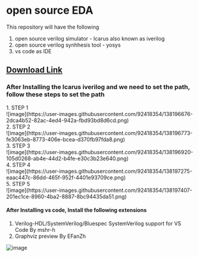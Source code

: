 # open source EDA

This repository will have the following 

1. open source verilog simulator - Icarus also known as iverilog
2. open source verilog synhhesis tool - yosys
3. vs code as IDE


<h2><a href="https://drive.google.com/drive/folders/1WgWNOLdMSXDQtqfFmxVxLkStSSGlS3Rs?usp=sharing">Download Link</a></h2>

<H3>After Installing the Icarus iverilog and we need to set the path, follow these steps to set the path</h3>
1. STEP 1<br/>
![image](https://user-images.githubusercontent.com/92418354/138196676-2dca4b52-82ac-4ed4-942a-fbd93bd8d6cd.png)<br/>
2. STEP 2<br/>
![image](https://user-images.githubusercontent.com/92418354/138196773-fe3063eb-8773-406e-bcea-d370fb97fda8.png)<br/>
3. STEP 3<br/>
![image](https://user-images.githubusercontent.com/92418354/138196920-105d0268-ab4e-44d2-b4fe-e30c3b23e640.png)<br/>
4. STEP 4<br/>
![image](https://user-images.githubusercontent.com/92418354/138197275-eaac447c-86dd-465f-952f-4401e93709ce.png)<br/>
5. STEP 5<br/>
![image](https://user-images.githubusercontent.com/92418354/138197407-201ec1ce-8960-4ba2-8887-8bc94435da51.png)<br/>





<h4> After Installing vs code, Install the following extensions</h4>

<ol><li>Verilog-HDL/SystemVerilog/Bluespec SystemVerilog support for VS Code By mshr-h</li>
<li>Graphviz preview By EFanZh</li></ol>

![image](https://user-images.githubusercontent.com/92418354/138196202-8956b0bd-6df4-4178-b91a-7865bd41d824.png)

